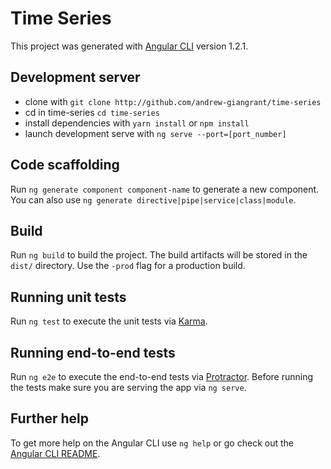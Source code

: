 # Time Series

This project was generated with [Angular CLI](https://github.com/angular/angular-cli) version 1.2.1.

## Development server

* clone with `git clone http://github.com/andrew-giangrant/time-series`
* cd in time-series `cd time-series`
* install dependencies with `yarn install` or `npm install`
* launch development serve with `ng serve --port=[port_number]`

## Code scaffolding

Run `ng generate component component-name` to generate a new component. You can also use `ng generate directive|pipe|service|class|module`.

## Build

Run `ng build` to build the project. The build artifacts will be stored in the `dist/` directory. Use the `-prod` flag for a production build.

## Running unit tests

Run `ng test` to execute the unit tests via [Karma](https://karma-runner.github.io).

## Running end-to-end tests

Run `ng e2e` to execute the end-to-end tests via [Protractor](http://www.protractortest.org/).
Before running the tests make sure you are serving the app via `ng serve`.

## Further help

To get more help on the Angular CLI use `ng help` or go check out the [Angular CLI README](https://github.com/angular/angular-cli/blob/master/README.md).
